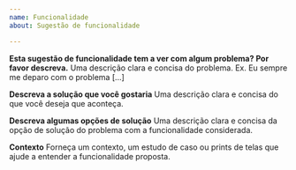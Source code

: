```yaml
---
name: Funcionalidade
about: Sugestão de funcionalidade

---
```


**Esta sugestão de funcionalidade tem a ver com algum problema? Por favor descreva.**
Uma descrição clara e concisa do problema. Ex. Eu sempre me deparo com o problema [...]

**Descreva a solução que você gostaria**
Uma descrição clara e concisa do que você deseja que aconteça.

**Descreva algumas opções de solução**
Uma descrição clara e concisa da opção de solução do problema com a funcionalidade considerada.

**Contexto**
Forneça um contexto, um estudo de caso ou prints de telas que ajude a entender a funcionalidade proposta.
